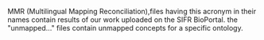MMR (Multilingual Mapping Reconciliation),files having this acronym in their names contain results of our work uploaded on the SIFR BioPortal.
the "unmapped..." files contain unmapped concepts for a specific ontology.
